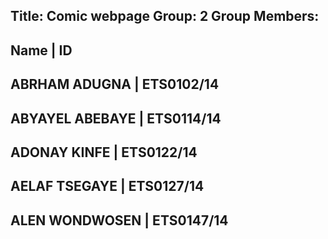 Title: Comic webpage
Group: 2
Group Members:
------------------------------------
 Name             | ID            
------------------------------------
 ABRHAM ADUGNA    | ETS0102/14    
------------------------------------
 ABYAYEL ABEBAYE  | ETS0114/14    
------------------------------------
 ADONAY KINFE     | ETS0122/14    
------------------------------------
 AELAF TSEGAYE    | ETS0127/14    
------------------------------------
 ALEN WONDWOSEN   | ETS0147/14    
------------------------------------
